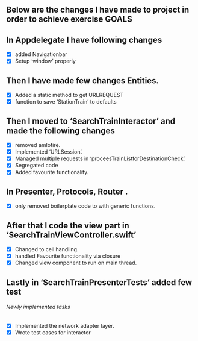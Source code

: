 ## Below are the changes I have made to project in order to achieve exercise GOALS

## In Appdelegate I have following changes
- [x] added Navigationbar 
- [x] Setup ‘window’ properly

## Then I have made few changes Entities.
- [x] Added a static method to get URLREQUEST
- [x] function to save ‘StationTrain’ to defaults

## Then I moved to ‘SearchTrainInteractor’ and made the following changes
- [x] removed amlofire.
- [x] Implemented ‘URLSession’.
- [x] Managed multiple requests in ‘proceesTrainListforDestinationCheck’.
- [x] Segregated code
- [x] Added favourite functionality.

## In Presenter, Protocols, Router .
- [x] only removed boilerplate code to with generic functions.

## After that I code the view part in ‘SearchTrainViewController.swift’

- [x] Changed to cell handling.
- [x] handled Favourite functionality via closure
- [x] Changed view component to run on main thread.

## Lastly in ‘SearchTrainPresenterTests’ added few test 

###### Newly implemented tasks
- [x] Implemented the network adapter layer.
- [x] Wrote test cases for interactor
